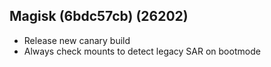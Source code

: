## Magisk (6bdc57cb) (26202)
- Release new canary build
- Always check mounts to detect legacy SAR on bootmode
